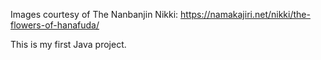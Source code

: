 Images courtesy of The Nanbanjin Nikki: https://namakajiri.net/nikki/the-flowers-of-hanafuda/

This is my first Java project. 
